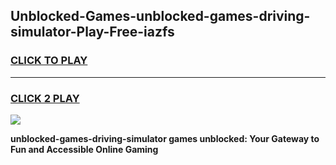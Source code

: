 
## Unblocked-Games-unblocked-games-driving-simulator-Play-Free-iazfs
<h3>
<a href="https://premium76.site?title=unblocked-games-driving-simulator&ref=10A">CLICK TO PLAY</a></h3>
<hr>

<h3>
<a href="https://premium76.site?title=unblocked-games-driving-simulator&ref=10A">CLICK 2 PLAY</a>
  
</h3>

<a href="https://premium76.site?title=unblocked-games-driving-simulator&ref=10A"><img src="https://clearcache.store/games.png"></a>


**unblocked-games-driving-simulator games unblocked: Your Gateway to Fun and Accessible Online Gaming**
